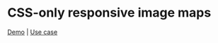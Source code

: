 # CSS-only responsive image maps

[Demo](https://raw.githack.com/Malvoz/responsive-area-coords/master/index.html) |
[Use case](https://github.com/Maps4HTML/HTML-Map-Element/issues/22)